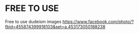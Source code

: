 # FREE TO USE

Free to use dudeism images https://www.facebook.com/photo/?fbid=455874399918103&set=a.453173050188238
